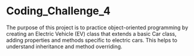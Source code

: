 # Coding_Challenge_4
The purpose of this project is to practice object-oriented programming by creating an Electric Vehicle (EV) class that extends a basic Car class, adding properties and methods specific to electric cars. This helps to understand inheritance and method overriding.
